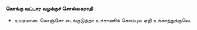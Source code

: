 **கொங்கு வட்டார வழக்குச் சொல்லகராதி**
- உயரமான. கொஞ்சோ எடங்குடுத்தா உச்சாணிக் கொம்புல ஏறி உக்காந்துக்குவெ.

